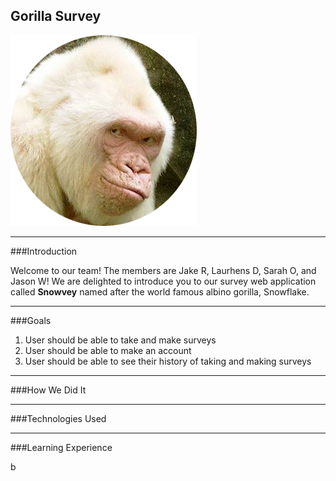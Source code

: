## Gorilla Survey

![gorilla](imgs/survey_gorilla.png)

---

###Introduction

Welcome to our team! The members are Jake R, Laurhens D, Sarah O, and Jason W! We are delighted to introduce you to our survey web application called **Snowvey** named after the world famous albino gorilla, Snowflake.

---


###Goals

1. User should be able to take and make surveys
2. User should be able to make an account
3. User should be able to see their history of taking and making surveys

---


###How We Did It


---

###Technologies Used


---

###Learning Experience

 b